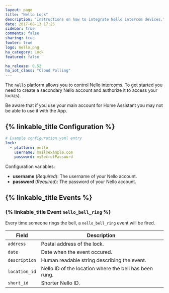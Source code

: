 ```yaml
---
layout: page
title: "Nello Lock"
description: "Instructions on how to integrate Nello intercom devices."
date: 2017-08-13 17:25
sidebar: true
comments: false
sharing: true
footer: true
logo: nello.png
ha_category: Lock
featured: false

ha_release: 0.52
ha_iot_class: "Cloud Polling"
---
```


The `nello` platform allows you to control [Nello](https://nello.io) intercoms.
To get started you need to create a secondary Nello account and authorize it to access your lock(s).

<p class="note warning">
Be aware that if you use your main account for Home Assistant you may not be able to use it with the App.
</p>

## {% linkable_title Configuration %}

```yaml
# Example configuration.yaml entry
lock:
  - platform: nello
    username: mail@example.com
    password: mySecretPassword
```

Configuration variables:

- **username** (*Required*): The username of your Nello account.
- **password** (*Required*): The password of your Nello account.

## {% linkable_title Events %}

### {% linkable_title Event `nello_bell_ring` %}

Every time someone rings the bell, a `nello_bell_ring` event will be fired.

Field | Description
----- | -----------
`address` | Postal address of the lock.
`date` | Date when the event occured.
`description` | Human readable string describing the event.
`location_id` | Nello ID of the location where the bell has been rung.
`short_id` | Shorter Nello ID.
